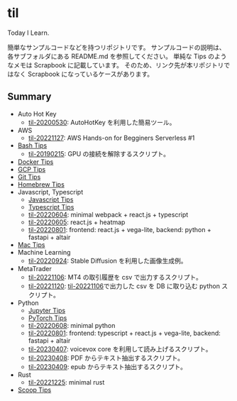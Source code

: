 # til

Today I Learn.

簡単なサンプルコードなどを持つリポジトリです。
サンプルコードの説明は、各サブフォルダにある README.md を参照してください。
単純な Tips のようなメモは Scrapbook に記載しています。
そのため、リンク先が本リポジトリではなく Scrapbook になっているケースがあります。

## Summary

- Auto Hot Key
  - [til-20200530](/src/til-20200530): AutoHotKey を利用した簡易ツール。
- AWS
  - [til-20221127](/src/til-20221127): AWS Hands-on for Begginers Serverless #1
- [Bash Tips](https://iimuz.github.io/scrapbook/zettelkasten/scrapbook-20220702144802/)
  - [til-20190215](/src/til-20190215/): GPU の接続を解除するスクリプト。
- [Docker Tips](https://iimuz.github.io/scrapbook/zettelkasten/scrapbook-20230103171358/)
- [GCP Tips](https://iimuz.github.io/scrapbook/zettelkasten/scrapbook-20220702151015/)
- [Git Tips](https://iimuz.github.io/scrapbook/zettelkasten/scrapbook-20221127091453/)
- [Homebrew Tips](https://iimuz.github.io/scrapbook/zettelkasten/scrapbook-20221218142420/)
- Javascript, Typescript
  - [Javascript Tips](https://iimuz.github.io/scrapbook/zettelkasten/scrapbook-20220825214534/)
  - [Typescript Tips](https://iimuz.github.io/scrapbook/zettelkasten/scrapbook-20220825214849/)
  - [til-20220604](/src/til-20220604/): minimal webpack + react.js + typescript
  - [til-20220605](/src/til-20220605/): react.js + heatmap
  - [til-20220801](/src/til-20220801/): frontend: react.js + vega-lite, backend: python + fastapi + altair
- [Mac Tips](https://iimuz.github.io/scrapbook/zettelkasten/scrapbook-20230119041712/)
- Machine Learning
  - [til-20220924](/src/til-20220924/): Stable Diffusion を利用した画像生成例。
- MetaTrader
  - [til-20221106](/src/til-20221106/): MT4 の取引履歴を csv で出力するスクリプト。
  - [til-20221120](/src/til-20221120/): [til-20221106](/src/til-20221106/)で出力した csv を DB に取り込む python スクリプト。
- Python
  - [Jupyter Tips](https://iimuz.github.io/scrapbook/zettelkasten/scrapbook-20221219094136/)
  - [PyTorch Tips](https://iimuz.github.io/scrapbook/zettelkasten/scrapbook-20221215132013/)
  - [til-20220608](/src/til-20220608/): minimal python
  - [til-20220801](/src/til-20220801/): frontend: typescript + react.js + vega-lite, backend: fastapi + altair
  - [til-20230407](/src/til-20230407/): voicevox core を利用して読み上げるスクリプト。
  - [til-20230408](/src/til-20230408/): PDF からテキスト抽出するスクリプト。
  - [til-20230409](/src/til-20230409/): epub からテキスト抽出するスクリプト。
- Rust
  - [til-20221225](/src/til-20221225/): minimal rust
- [Scoop Tips](scrapbook-20221217120338)
